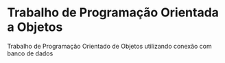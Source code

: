 # Trabalho de Programação Orientada a Objetos
Trabalho de Programação Orientado de Objetos utilizando conexão com banco de dados
